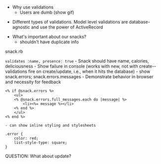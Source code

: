 * Why use validations
    - Users are dumb (show gif)

- Different types of validations.  Model level validations are database-agnostic and use the power of ActiveRecord

* What's important about our snacks?
    - shouldn't have duplicate info

snack.rb

`validates :name, presence: true`
    - Snack should have name, calories, deliciousness
    - Show failure in console (works with new, not with create--validations fire on create/update, i.e., when it hits the database)
    - show snack.errors; snack.errors.messages
    - Demonstrate behavior in browser and necessity for feedback

```
<% if @snack.errors %>
    <ul>
    <% @snack.errors.full_messages.each do |message| %>
        <li><%= message %></li>
    <% end %>
    </ul>
<% end %>
```

    - can show inline styling and stylesheets

```
.error {
    color: red;
    list-style-type: square;
}
```






QUESTION:  What about update?